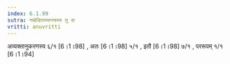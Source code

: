 ```yaml
---
index: 6.1.99
sutra: नाम्रेडितस्यान्त्यस्य तु वा
vritti: anuvritti
---
```


अव्यक्तानुकरणस्य ६/१ [6।1।98] , अतः [6।1।98]  ५/१ , इतौ [6।1।98]  ७/१ , पररूपम् १/१ [6।1।94] 